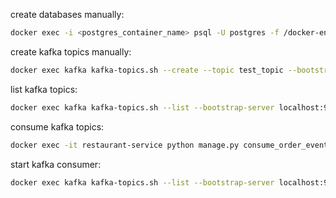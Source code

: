 create databases manually:
```bash
docker exec -i <postgres_container_name> psql -U postgres -f /docker-entrypoint-initdb.d/init.sql
```

create kafka topics manually:
```bash
docker exec kafka kafka-topics.sh --create --topic test_topic --bootstrap-server localhost:9092 --partitions 1 --replication-factor 1
```

list kafka topics:
```bash
docker exec kafka kafka-topics.sh --list --bootstrap-server localhost:9092
```

consume kafka topics:
```bash
docker exec -it restaurant-service python manage.py consume_order_events
```

start kafka consumer:
```bash
docker exec kafka kafka-topics.sh --list --bootstrap-server localhost:9092
```